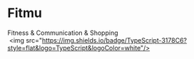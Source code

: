 # Fitmu
Fitness &amp; Communication &amp; Shopping
 <img src="https://img.shields.io/badge/TypeScript-3178C6?style=flat&logo=TypeScript&logoColor=white"/>
